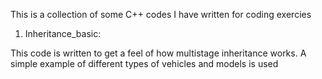 This is a collection of some C++ codes I have written for coding exercies 


1. Inheritance_basic:

This code is written to get a feel of how multistage inheritance works. A simple example of different types of vehicles and models is used 
